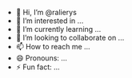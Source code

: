 - 👋 Hi, I’m @ralierys
- 👀 I’m interested in ...
- 🌱 I’m currently learning ...
- 💞️ I’m looking to collaborate on ...
- 📫 How to reach me ...
- 😄 Pronouns: ...
- ⚡ Fun fact: ...

<!---
ralierys/ralierys is a ✨ special ✨ repository because its `README.md` (this file) appears on your GitHub profile.
You can click the Preview link to take a look at your changes.
--->
